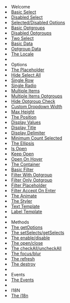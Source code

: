 <li class="dropdown-header">Welcome</li>
<li><a href="../examples#basic.html">Basic Select</a></li>
<li><a href="../examples#disabled.html">Disabled Select</a></li>
<li><a href="../examples#selected-disabled.html">Selected/Disabled Options</a></li>
<li><a href="../examples#basic-optgroups.html">Basic Optgroups</a></li>
<li><a href="../examples#disabled-optgroups.html">Disabled Optgroups</a></li>
<li><a href="../examples#two-select.html">Two Select</a></li>
<li><a href="../examples#basic-data.html">Basic Data</a></li>
<li><a href="../examples#optgroup-data.html">Optgroup Data</a></li>
<li><a href="../examples#locale.html">The Locale</a></li>
<li role="separator" class="divider"></li>
<li class="dropdown-header">Options</li>
<li><a href="../examples#placeholder.html">The Placeholder</a></li>
<li><a href="../examples#hide-select-all.html">Hide Select All</a></li>
<li><a href="../examples#single-row.html">Single Row</a></li>
<li><a href="../examples#single-radio.html">Single Radio</a></li>
<li><a href="../examples#multiple-items.html">Multiple Items</a></li>
<li><a href="../examples#multiple-items-optgroups.html">Multiple Items Optgroups</a></li>
<li><a href="../examples#hide-optgroup-checkboxes.html">Hide Optgroup Check</a></li>
<li><a href="../examples#custom-dropdown-width.html">Custom Dropdown Width</a></li>
<li><a href="../examples#max-height.html">Max Height</a></li>
<li><a href="../examples#position.html">The Position</a></li>
<li><a href="../examples#display-values.html">Display Values</a></li>
<li><a href="../examples#display-title.html">Display Title</a></li>
<li><a href="../examples#display-delimiter.html">Display Delimiter</a></li>
<li><a href="../examples#minimum-count-selected.html">Minimum Count Selected</a></li>
<li><a href="../examples#ellipsis.html">The Ellipsis</a></li>
<li><a href="../examples#is-open.html">Is Open</a></li>
<li><a href="../examples#keep-open.html">Keep Open</a></li>
<li><a href="../examples#open-on-hover.html">Open On Hover</a></li>
<li><a href="../examples#container.html">The Container</a></li>
<li><a href="../examples#basic-filter.html">Basic Filter</a></li>
<li><a href="../examples#optgroup-filter.html">Filter With Optgroup</a></li>
<li><a href="../examples#filter-group.html">Filter Only Optgroup</a></li>
<li><a href="../examples#filter-placeholder.html">Filter Placeholder</a></li>
<li><a href="../examples#filter-accept-on-enter.html">Filter Accept On Enter</a></li>
<li><a href="../examples#animate.html">The Animate</a></li>
<li><a href="../examples#styler.html">The Styler</a></li>
<li><a href="../examples#text-template.html">Text Template</a></li>
<li><a href="../examples#label-template.html">Label Template</a></li>
<li role="separator" class="divider"></li>
<li class="dropdown-header">Methods</li>
<li><a href="../examples#getOptions.html">The getOptions</a></li>
<li><a href="../examples#setSelects-getSelects.html">The setSelects/getSelects</a></li>
<li><a href="../examples#enable-disable.html">The enable/disable</a></li>
<li><a href="../examples#open-close.html">The open/close</a></li>
<li><a href="../examples#checkAll-uncheckAll.html">The checkAll/uncheckAll</a></li>
<li><a href="../examples#focus-blur.html">The focus/blur</a></li>
<li><a href="../examples#refresh.html">The refresh</a></li>
<li><a href="../examples#destroy.html">The destroy</a></li>
<li role="separator" class="divider"></li>
<li class="dropdown-header">Events</li>
<li><a href="../examples#events.html">The Events</a></li>
<li role="separator" class="divider"></li>
<li class="dropdown-header">I18N</li>
<li><a href="../examples#i18n.html">The i18n</a></li>
